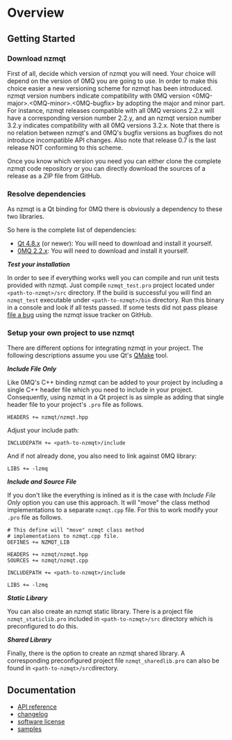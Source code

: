 Overview
========

Getting Started
---------------

### Download nzmqt

First of all, decide which version of nzmqt you will need. Your choice will depend on the version of 0MQ you are going to use. In order to make this choice easier a new versioning scheme for nzmqt has been introduced. nzmqt version numbers indicate compatibility with 0MQ version <0MQ-major>.<0MQ-minor>.<0MQ-bugfix> by adopting the major and minor part. For instance, nzmqt releases compatible with all 0MQ versions 2.2.x will have a corresponding version number 2.2.y, and an nzmqt version number 3.2.y indicates compatibility with all 0MQ versions 3.2.x. Note that there is no relation between nzmqt's and 0MQ's bugfix versions as bugfixes do not introduce incompatible API changes. Also note that release 0.7 is the last release NOT conforming to this scheme.

Once you know which version you need you can either clone the complete nzmqt code repository or you can directly download the sources of a release as a ZIP file from GitHub.

### Resolve dependencies

As nzmqt is a Qt binding for 0MQ there is obviously a dependency to these two libraries.

So here is the complete list of dependencies:

* [Qt 4.8.x][] (or newer): You will need to download and install it yourself.
* [0MQ 2.2.x][zeromq 2.2.x]: You will need to download and install it yourself.

***Test your installation***

In order to see if everything works well you can compile and run unit tests provided with nzmqt. Just compile ``nzmqt_test.pro`` project located under ``<path-to-nzmqt>/src`` directory. If the build is successful you will find an ``nzmqt_test`` executable under ``<path-to-nzmqt>/bin`` directory. Run this binary in a console and look if all tests passed. If some tests did not pass please [file a bug][nzmqt issue tracker] using the nzmqt issue tracker on GitHub.

### Setup your own project to use nzmqt

There are different options for integrating nzmqt in your project. The following descriptions assume you use Qt's [QMake][] tool.

***Include File Only***

Like 0MQ's C++ binding nzmqt can be added to your project by including a single C++ header file which you need to include in your project. Consequently, using nzmqt in a Qt project is as simple as adding that single header file to your project's ``.pro`` file as follows.

    HEADERS += nzmqt/nzmqt.hpp

Adjust your include path:

    INCLUDEPATH += <path-to-nzmqt>/include

And if not already done, you also need to link against 0MQ library:

    LIBS += -lzmq

***Include and Source File***

If you don't like the everything is inlined as it is the case with *Include File Only* option you can use this approach. It will "move" the class method implementations to a separate ``nzmqt.cpp`` file. For this to work modify your ``.pro`` file as follows.

    # This define will "move" nzmqt class method
    # implementations to nzmqt.cpp file.
    DEFINES += NZMQT_LIB
    
    HEADERS += nzmqt/nzmqt.hpp
    SOURCES += nzmqt/nzmqt.cpp
    
    INCLUDEPATH += <path-to-nzmqt>/include
    
    LIBS += -lzmq
    
***Static Library***

You can also create an nzmqt static library. There is a project file ``nzmqt_staticlib.pro`` included in ``<path-to-nzmqt>/src`` directory which is preconfigured to do this.

***Shared Library***

Finally, there is the option to create an nzmqt shared library. A corresponding preconfigured project file ``nzmqt_sharedlib.pro`` can also be found in ``<path-to-nzmqt>/src``directory.

Documentation
-------------

* [API reference][]
* [changelog][]
* [software license][]
* [samples][]


 [cppzmq]:              https://github.com/zeromq/cppzmq                                        "C++ binding for 0MQ on GitHub"
 [Qt 4.8.x]:            http://download.qt-project.org/official_releases/qt/4.8/                "Qt 4.8.x download page"
 [zeromq 2.2.x]:        http://www.zeromq.org/intro:get-the-software                            "0MQ download page"
 [QMake]:               http://doc-snapshot.qt-project.org/qt5-stable/qmake/qmake-manual.html   "Latest QMake manual"
 [nzmqt issue tracker]: https://github.com/jonnydee/nzmqt/issues                                "nzmqt issue tracker on GitHub"

 [API reference]:       Software-API-Reference.md                                               "nzmqt API reference"
 [changelog]:           ../CHANGELOG.md                                                         "nzmqt software changelog"
 [software license]:    ../LICENSE.md                                                           "nzmqt software license"
 [samples]:             Samples.md                                                              "nzmqt samples overview"
